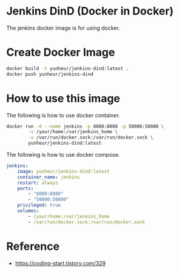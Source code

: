 # Jenkins DinD (Docker in Docker)

The jenkins docker image is for using docker.

# Create Docker Image

```bash
docker build -t yunheur/jenkins-dind:latest .
docker push yunheur/jenkins-dind
```

# How to use this image

The following is how to use docker container.

```bash
docker run -d --name jenkins -p 8080:8080 -p 50000:50000 \
        -v /your/home:/var/jenkins_home \
        -v /var/run/docker.sock:/var/run/docker.sock \
        yunheur/jenkins-dind:latest
```

The following is how to use docker compose.
```yaml 
jenkins:
    image: yunheur/jenkins-dind:latest
    container_name: jenkins
    restart: always
    ports: 
        - "8080:8080"
        - "50000:50000"
    privileged: true
    volumes:
        - /your/home:/var/jenkins_home
        - /var/run/docker.sock:/var/run/docker.sock
```

# Reference

- https://coding-start.tistory.com/329